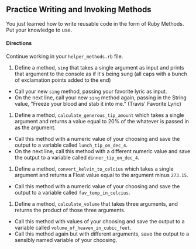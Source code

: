 ## Practice Writing and Invoking Methods

You just learned how to write reusable code in the form of Ruby Methods. Put your knowledge to use.

#### Directions

Continue working in your `helper_methods.rb` file.

1. Define a method, `sing` that takes a single argument as input and prints that argument to the console as if it's being sung (all caps with a bunch of exclamation points added to the end)
  - Call your new `sing` method, passing your favorite lyric as input.
  - On the next line, call your new `sing` method again, passing in the String value, "Freeze your blood and stab it into me." (Travis' Favorite Lyric)
1. Define a method, `calculate_generous_tip_amount` which takes a single argument and returns a value equal to 20% of the whatever is passed in as the argument.
  - Call this method with a numeric value of your choosing and save the output to a variable called `lunch_tip_on_dec_4`.
  - On the next line, call this method with a different numeric value and save the output to a variable called `dinner_tip_on_dec_4`.
1. Define a method, `convert_kelvin_to_celcius` which takes a single argument and returns a Float value equal to the argument minus `273.15`.
  - Call this method with a numeric value of your choosing and save the output to a variable called `fav_temp_in_celcius`.
1. Define a method, `calculate_volume` that takes three arguments, and returns the product of those three arguments.
  - Call this method with values of your choosing and save the output to a variable called `volume_of_heaven_in_cubic_feet`.
  - Call this method again but with different arguments, save the output to a sensibly named variable of your choosing.
